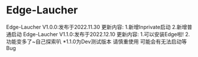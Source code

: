 # Edge-Laucher
Edge-Laucher V1.0.0:发布于2022.11.30
更新内容:
1.新增Inprivate启动
2.新增普通启动
Edge-Laucher V1.1.0:发布于2022.12.10
更新内容:
1.可以安装Edge啦!
2.功能变多了~自己探索叭
*1.1.0为Dev测试版本 请慎重使用 可能会有无法启动等Bug
